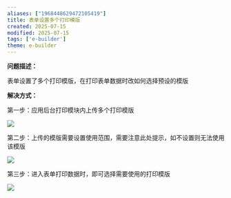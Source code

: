 ```yaml
---
aliases: ["1968448629472105419"]
title: 表单设置多个打印模版
created: 2025-07-15
modified: 2025-07-15
tags: ['e-builder']
theme: e-builder
---
```


**问题描述：**

表单设置了多个打印模版，在打印表单数据时改如何选择预设的模版

**解决方式：**

第一步：应用后台打印模块内上传多个打印模版

![](904e9f0ce7c03dc641d9c1fafe8c2bcb.jpg)

第二步：上传的模版需要设置使用范围，需要注意此处提示，如不设置则无法使用该模版

![](79c1848b75a279bc77efa0241f5180e0.jpg)

第三步：进入表单打印数据时，即可选择需要使用的打印模版

![](1c3862dec68aba583749d19fc5c66f0f.jpg)